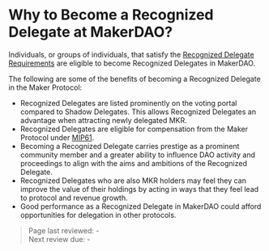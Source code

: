 # Why to Become a Recognized Delegate at MakerDAO?

Individuals, or groups of individuals, that satisfy the [Recognized Delegate Requirements](https://manual.makerdao.com/governance/what-is-delegation/recognized-delegate-requirements) are eligible to become Recognized Delegates in MakerDAO.

The following are some of the benefits of becoming a Recognized Delegate in the Maker Protocol:

* Recognized Delegates are listed prominently on the voting portal compared to Shadow Delegates. This allows Recognized Delegates an advantage when attracting newly delegated MKR.
* Recognized Delegates are eligible for compensation from the Maker Protocol under [MIP61](https://mips.makerdao.com/mips/details/MIP61).
* Becoming a Recognized Delegate carries prestige as a prominent community member and a greater ability to influence DAO activity and proceedings to align with the aims and ambitions of the Recognized Delegate.
* Recognized Delegates who are also MKR holders may feel they can improve the value of their holdings by acting in ways that they feel lead to protocol and revenue growth.
* Good performance as a Recognized Delegate in MakerDAO could afford opportunities for delegation in other protocols.

>Page last reviewed: -  
>Next review due: -  

